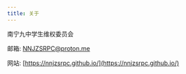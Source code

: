 ```yaml
---
title: 关于
---
```

南宁九中学生维权委员会

邮箱: [NNJZSRPC@proton.me](mailto:NNJZSRPC@proton.me)

网站: [https://nnjzsrpc.github.io/](https://nnjzsrpc.github.io/)
